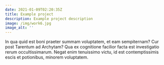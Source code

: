 ```yaml
---
date: 2021-01-09T02:20:35Z
title: Example project
description: Example project description
image: /img/work6.jpg
image_alt: ''
---
```

In qua quid est boni praeter summam voluptatem, et eam sempiternam? Cur post Tarentum ad Archytam? Qua ex cognitione facilior facta est investigatio rerum occultissimarum. Negat enim tenuissimo victu, id est contemptissimis escis et potionibus, minorem voluptatem.
